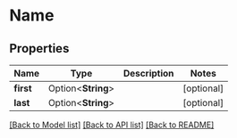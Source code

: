 # Name

## Properties

Name | Type | Description | Notes
------------ | ------------- | ------------- | -------------
**first** | Option<**String**> |  | [optional]
**last** | Option<**String**> |  | [optional]

[[Back to Model list]](../README.md#documentation-for-models) [[Back to API list]](../README.md#documentation-for-api-endpoints) [[Back to README]](../README.md)
